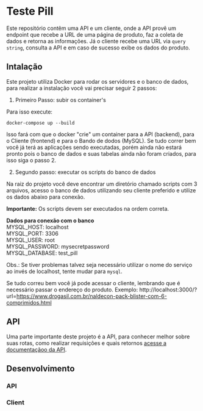 # Teste Pill

Este repositório contêm uma API e um cliente, onde a API provê um endpoint que recebe a URL de uma página de produto, faz a coleta de dados e retorna as informações. Já o cliente recebe uma URL via `query string`, consulta a API e em caso de sucesso exibe os dados do produto.

## Intalação

Este projeto utiliza Docker para rodar os servidores e o banco de dados, para realizar a instalação você vai precisar seguir 2 passos:

1. Primeiro Passo: subir os container's

Para isso execute:

`docker-compose up --build`

Isso fará com que o docker "crie" um container para a API (backend), para o Cliente (frontend) e para o Bando de dodos (MySQL). Se tudo correr bem você já terá as aplicações sendo executadas, porém ainda não estará pronto pois o banco de dados e suas tabelas ainda não foram criados, para isso siga o passo 2.

2. Segundo passo: executar os scripts do banco de dados

Na raiz do projeto você deve encontrar um diretório chamado scripts com 3 arquivos, acesso o banco de dados utilizando seu cliente preferido e utilize os dados abaixo para conexão.

**Importante:** Os scripts devem ser executados na ordem correta.

**Dados para conexão com o banco**  
MYSQL_HOST: localhost  
MYSQL_PORT: 3306  
MYSQL_USER: root  
MYSQL_PASSWORD: mysecretpassword  
MYSQL_DATABASE: test_pill  

Obs.: Se tiver problemas talvez seja necessário utilizar o nome do serviço ao invés de localhost, tente mudar para `mysql`.

Se tudo correu bem você já pode acessar o cliente, lembrando que é necessário passar o endereço do produto. Exemplo: http://localhost:3000/?url=https://www.drogasil.com.br/naldecon-pack-blister-com-6-comprimidos.html

## API

Uma parte importante deste projeto é a API, para conhecer melhor sobre suas rotas, como realizar requisições e quais retornos [acesse a documentaçãoo da API](api/README.md).

## Desenvolvimento

### API

### Client